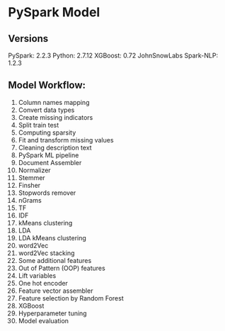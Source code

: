 # PySpark Model

## Versions
PySpark: 2.2.3
Python: 2.7.12
XGBoost: 0.72
JohnSnowLabs Spark-NLP: 1.2.3

## Model Workflow:
1. Column names mapping
2. Convert data types
3. Create missing indicators
4. Split train test
5. Computing sparsity
6. Fit and transform missing values
7. Cleaning description text
8. PySpark ML pipeline
9. Document Assembler
10. Normalizer
11. Stemmer
12. Finsher
13. Stopwords remover
14. nGrams
15. TF
16. IDF
17. kMeans clustering
18. LDA
19. LDA kMeans clustering
20. word2Vec
21. word2Vec stacking
22. Some additional features
23. Out of Pattern (OOP) features
24. Lift variables
25. One hot encoder
26. Feature vector assembler
27. Feature selection by Random Forest
28. XGBoost
29. Hyperparameter tuning
30. Model evaluation
